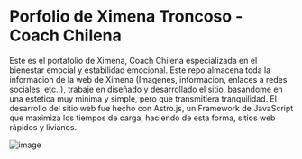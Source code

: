 # Porfolio de Ximena Troncoso - Coach Chilena

Este es el portafolio de Ximena, Coach Chilena especializada en el bienestar emocial y estabilidad emocional.
Este repo almacena toda la informacion de la web de Ximena (Imagenes, informacion, enlaces a redes sociales, etc..), trabaje en diseñado y desarrollado el sitio, basandome en una estetica muy minima y simple, pero que transmitiera tranquilidad. El desarrollo del sitio web fue hecho con Astro.js, un Framework de JavaScript que maximiza los tiempos de carga, haciendo de esta forma, sitios web rápidos y livianos.

![image](https://github.com/MarlonDevs/ximena-portfolio/assets/99307306/ee7c94c6-a035-44bd-acee-fc246de0f0ce)
